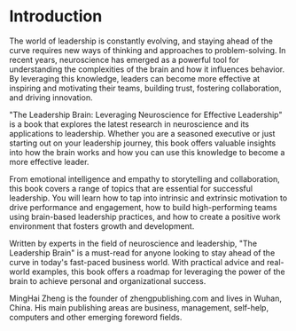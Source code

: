 # Introduction

The world of leadership is constantly evolving, and staying ahead of the curve requires new ways of thinking and approaches to problem-solving. In recent years, neuroscience has emerged as a powerful tool for understanding the complexities of the brain and how it influences behavior. By leveraging this knowledge, leaders can become more effective at inspiring and motivating their teams, building trust, fostering collaboration, and driving innovation.

"The Leadership Brain: Leveraging Neuroscience for Effective Leadership" is a book that explores the latest research in neuroscience and its applications to leadership. Whether you are a seasoned executive or just starting out on your leadership journey, this book offers valuable insights into how the brain works and how you can use this knowledge to become a more effective leader.

From emotional intelligence and empathy to storytelling and collaboration, this book covers a range of topics that are essential for successful leadership. You will learn how to tap into intrinsic and extrinsic motivation to drive performance and engagement, how to build high-performing teams using brain-based leadership practices, and how to create a positive work environment that fosters growth and development.

Written by experts in the field of neuroscience and leadership, "The Leadership Brain" is a must-read for anyone looking to stay ahead of the curve in today's fast-paced business world. With practical advice and real-world examples, this book offers a roadmap for leveraging the power of the brain to achieve personal and organizational success.

MingHai Zheng is the founder of zhengpublishing.com and lives in Wuhan, China. His main publishing areas are business, management, self-help, computers and other emerging foreword fields.

